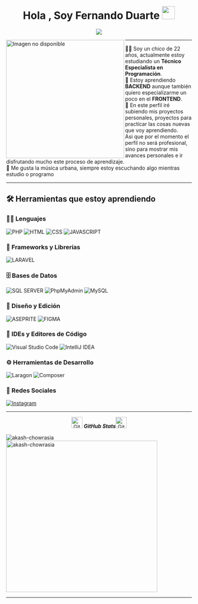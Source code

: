 <h1 align="center">Hola , Soy Fernando Duarte <img src="https://media.giphy.com/media/hvRJCLFzcasrR4ia7z/giphy.gif" width="35"></h1>
<p align="center">
<a href="https://github.com/DenverCoder1/readme-typing-svg"><img src="https://readme-typing-svg.herokuapp.com?lines=Técnico+Especialista+en+Programación&center=true&width=600&height=45">
</a>

</p>
<img align="left" src="https://i.pinimg.com/736x/07/1e/57/071e573e50cb87f1b0cc56696efff8d8.jpg" alt="Imagen no disponible" width="320" />
<hr>

🥷🏻 Soy un chico de 22 años, actualmente estoy estudiando un **Técnico Especialista en Programación**.  
📝 Estoy aprendiendo **BACKEND** aunque también quiero especializarme un poco en el **FRONTEND**.  
🚩 En este perfil iré subiendo mis proyectos personales, proyectos para practicar las cosas nuevas que voy aprendiendo.  
Asi que por el momento el perfil no será profesional, sino para mostrar mis avances personales e ir disfrutando mucho este proceso de aprendizaje.  
🎵 Me gusta la música urbana, siempre estoy escuchando algo mientras estudio o programo

<hr>

## 🛠️ Herramientas que estoy aprendiendo

### 👨‍💻 Lenguajes

<p align="left">
  <img alt="PHP" src="https://img.shields.io/badge/PHP-%23777BB4.svg?style=for-the-badge&logo=php&logoColor=white"/>
  <img alt="HTML" src="https://img.shields.io/badge/html5-%23E34F26.svg?style=for-the-badge&logo=html5&logoColor=white"/>
  <img alt="CSS" src="https://img.shields.io/badge/css3-%231572B6.svg?style=for-the-badge&logo=css3&logoColor=white"/>
  <img alt="JAVASCRIPT" src="https://img.shields.io/badge/javascript-%23323330.svg?style=for-the-badge&logo=javascript&logoColor=%23F7DF1E"/>
</p>

### 🧰 Frameworks y Librerías

<p align="left">
  <img alt="LARAVEL" src="https://img.shields.io/badge/laravel-%23FF2D20.svg?style=for-the-badge&logo=laravel&logoColor=white"/>
</p>

### 🗄️ Bases de Datos

<p align="left">
  <img alt="SQL SERVER" src="https://img.shields.io/badge/Microsoft%20SQL%20Server-CC2927?style=for-the-badge&logo=microsoft%20sql%20server&logoColor=white"/>
  <img alt="PhpMyAdmin" src="https://img.shields.io/badge/PhpMyAdmin-4F5B93?style=for-the-badge"/>
<img alt="MySQL" src="https://img.shields.io/badge/MySQL-4479A1?style=for-the-badge&logo=mysql&logoColor=white"/>
</p>

### 🎨 Diseño y Edición

<p align="left">
  <img alt="ASEPRITE" src="https://img.shields.io/badge/Aseprite-FFFFFF?style=for-the-badge&logo=Aseprite&logoColor=%237D929E"/>
  <img alt="FIGMA" src="https://img.shields.io/badge/figma-%23F24E1E.svg?style=for-the-badge&logo=figma&logoColor=white"/>
</p>

### 🧠 IDEs y Editores de Código

<p align="left">
  <img alt="Visual Studio Code" src="https://img.shields.io/badge/VSCode-007ACC?style=for-the-badge&logo=visual%20studio%20code&logoColor=white"/>
  <img alt="IntelliJ IDEA" src="https://img.shields.io/badge/IntelliJ_IDEA-000000?style=for-the-badge&logo=intellij-idea&logoColor=white"/>
</p>

### ⚙️ Herramientas de Desarrollo

<p align="left">
  <img alt="Laragon" src="https://img.shields.io/badge/Laragon-0E83CD?style=for-the-badge&logoColor=white"/>
<img alt="Composer" src="https://img.shields.io/badge/Composer-885630?style=for-the-badge&logo=composer&logoColor=white"/>
</p>

### 📱 Redes Sociales

<p align="left">
  <a href="https://www.instagram.com/moises.osrio/" target="_blank" rel="noopener noreferrer">
    <img alt="Instagram" src="https://img.shields.io/badge/Instagram-E4405F?style=for-the-badge&logo=instagram&logoColor=white"/>
  </a>
</p>



  <hr>
  <p align="center">
 <img src="https://media.giphy.com/media/8UHRm5oY4k4FDxq5QG/giphy.gif" width="30px" alt="GitHub-Status"/>&nbsp;<i><b>GitHub Stats</b></i><img src="https://media.giphy.com/media/8UHRm5oY4k4FDxq5QG/giphy.gif" width="30px" alt="GitHub-Status"/></p>
<p><img align="left" src="https://github-readme-stats.vercel.app/api/top-langs?username=elmoikaa&show_icons=true&locale=en&layout=compact" alt="akash-chowrasia" /></p>

<p>&nbsp;<img align="center" src="https://github-readme-stats.vercel.app/api?username=elmoikaa&show_icons=true&locale=en" alt="akash-chowrasia" width="410" /></p>

<hr>
